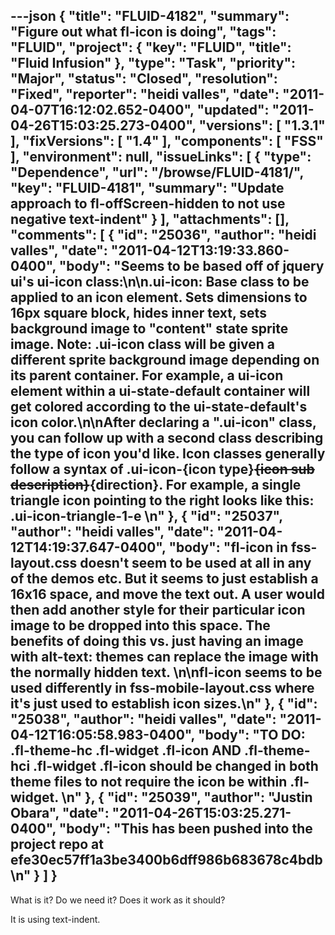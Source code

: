 ---json
{
  "title": "FLUID-4182",
  "summary": "Figure out what fl-icon is doing",
  "tags": "FLUID",
  "project": {
    "key": "FLUID",
    "title": "Fluid Infusion"
  },
  "type": "Task",
  "priority": "Major",
  "status": "Closed",
  "resolution": "Fixed",
  "reporter": "heidi valles",
  "date": "2011-04-07T16:12:02.652-0400",
  "updated": "2011-04-26T15:03:25.273-0400",
  "versions": [
    "1.3.1"
  ],
  "fixVersions": [
    "1.4"
  ],
  "components": [
    "FSS"
  ],
  "environment": null,
  "issueLinks": [
    {
      "type": "Dependence",
      "url": "/browse/FLUID-4181/",
      "key": "FLUID-4181",
      "summary": "Update approach to fl-offScreen-hidden to not use negative text-indent"
    }
  ],
  "attachments": [],
  "comments": [
    {
      "id": "25036",
      "author": "heidi valles",
      "date": "2011-04-12T13:19:33.860-0400",
      "body": "Seems to be based off of jquery ui's ui-icon class:\n\n.ui-icon: Base class to be applied to an icon element. Sets dimensions to 16px square block, hides inner text, sets background image to \"content\" state sprite image. Note: .ui-icon class will be given a different sprite background image depending on its parent container. For example, a ui-icon element within a ui-state-default container will get colored according to the ui-state-default's icon color.\n\nAfter declaring a \".ui-icon\" class, you can follow up with a second class describing the type of icon you'd like. Icon classes generally follow a syntax of .ui-icon-{icon type}~~{icon sub description}~~{direction}. For example, a single triangle icon pointing to the right looks like this: .ui-icon-triangle-1-e&#x20;\n"
    },
    {
      "id": "25037",
      "author": "heidi valles",
      "date": "2011-04-12T14:19:37.647-0400",
      "body": "fl-icon in fss-layout.css doesn't seem to be used at all in any of the demos etc. But it seems to just establish a 16x16 space, and move the text out. A user would then add another style for their particular icon image to be dropped into this space. The benefits of doing this vs. just having an image with alt-text: themes can replace the image with the normally hidden text.&#x20;\n\nfl-icon seems to be used differently in fss-mobile-layout.css where it's just used to establish icon sizes.\n"
    },
    {
      "id": "25038",
      "author": "heidi valles",
      "date": "2011-04-12T16:05:58.983-0400",
      "body": "TO DO: .fl-theme-hc .fl-widget .fl-icon  AND  .fl-theme-hci .fl-widget .fl-icon should be changed in both theme files to not require the icon be within .fl-widget.&#x20;\n"
    },
    {
      "id": "25039",
      "author": "Justin Obara",
      "date": "2011-04-26T15:03:25.271-0400",
      "body": "This has been pushed into the project repo at efe30ec57ff1a3be3400b6dff986b683678c4bdb\n"
    }
  ]
}
---
What is it? Do we need it? Does it work as it should?&#x20;

It is using text-indent.

        